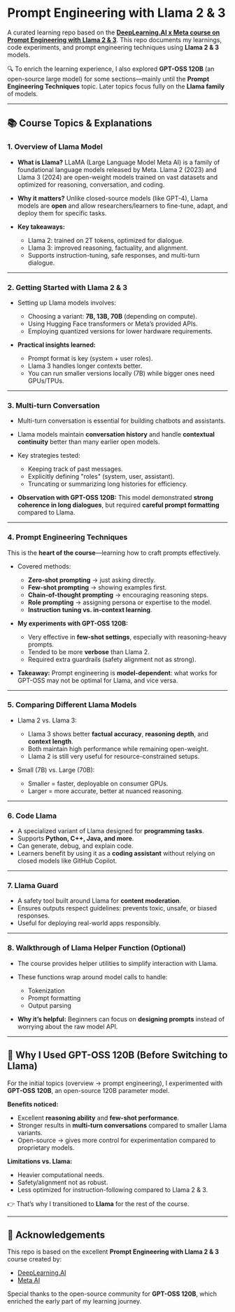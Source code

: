 # Prompt Engineering with Llama 2 & 3

A curated learning repo based on the **[DeepLearning.AI x Meta course on Prompt Engineering with Llama 2 & 3](https://learn.deeplearning.ai/courses/prompt-engineering-with-llama-2)**.
This repo documents my learnings, code experiments, and prompt engineering techniques using **Llama 2 & 3** models.

🔍 To enrich the learning experience, I also explored **GPT-OSS 120B** (an open-source large model) for some sections—mainly until the **Prompt Engineering Techniques** topic. Later topics focus fully on the **Llama family** of models.

---

## 📚 Course Topics & Explanations

### 1. **Overview of Llama Model**

* **What is Llama?**
  LLaMA (Large Language Model Meta AI) is a family of foundational language models released by Meta.
  Llama 2 (2023) and Llama 3 (2024) are open-weight models trained on vast datasets and optimized for reasoning, conversation, and coding.

* **Why it matters?**
  Unlike closed-source models (like GPT-4), Llama models are **open** and allow researchers/learners to fine-tune, adapt, and deploy them for specific tasks.

* **Key takeaways:**

  * Llama 2: trained on 2T tokens, optimized for dialogue.
  * Llama 3: improved reasoning, factuality, and alignment.
  * Supports instruction-tuning, safe responses, and multi-turn dialogue.

---

### 2. **Getting Started with Llama 2 & 3**

* Setting up Llama models involves:

  * Choosing a variant: **7B, 13B, 70B** (depending on compute).
  * Using Hugging Face transformers or Meta’s provided APIs.
  * Employing quantized versions for lower hardware requirements.

* **Practical insights learned:**

  * Prompt format is key (system + user roles).
  * Llama 3 handles longer contexts better.
  * You can run smaller versions locally (7B) while bigger ones need GPUs/TPUs.

---

### 3. **Multi-turn Conversation**

* Multi-turn conversation is essential for building chatbots and assistants.

* Llama models maintain **conversation history** and handle **contextual continuity** better than many earlier open models.

* Key strategies tested:

  * Keeping track of past messages.
  * Explicitly defining "roles" (system, user, assistant).
  * Truncating or summarizing long histories for efficiency.

* **Observation with GPT-OSS 120B:**
  This model demonstrated **strong coherence in long dialogues**, but required **careful prompt formatting** compared to Llama.

---

### 4. **Prompt Engineering Techniques**

This is the **heart of the course**—learning how to craft prompts effectively.

* Covered methods:

  * **Zero-shot prompting** → just asking directly.
  * **Few-shot prompting** → showing examples first.
  * **Chain-of-thought prompting** → encouraging reasoning steps.
  * **Role prompting** → assigning persona or expertise to the model.
  * **Instruction tuning vs. in-context learning**.

* **My experiments with GPT-OSS 120B:**

  * Very effective in **few-shot settings**, especially with reasoning-heavy prompts.
  * Tended to be more **verbose** than Llama 2.
  * Required extra guardrails (safety alignment not as strong).

* **Takeaway:**
  Prompt engineering is **model-dependent**: what works for GPT-OSS may not be optimal for Llama, and vice versa.

---

### 5. **Comparing Different Llama Models**

* Llama 2 vs. Llama 3:

  * Llama 3 shows better **factual accuracy**, **reasoning depth**, and **context length**.
  * Both maintain high performance while remaining open-weight.
  * Llama 2 is still very useful for resource-constrained setups.

* Small (7B) vs. Large (70B):

  * Smaller = faster, deployable on consumer GPUs.
  * Larger = more accurate, better at nuanced reasoning.

---

### 6. **Code Llama**

* A specialized variant of Llama designed for **programming tasks**.
* Supports **Python, C++, Java, and more**.
* Can generate, debug, and explain code.
* Learners benefit by using it as a **coding assistant** without relying on closed models like GitHub Copilot.

---

### 7. **Llama Guard**

* A safety tool built around Llama for **content moderation**.
* Ensures outputs respect guidelines: prevents toxic, unsafe, or biased responses.
* Useful for deploying real-world apps responsibly.

---

### 8. **Walkthrough of Llama Helper Function (Optional)**

* The course provides helper utilities to simplify interaction with Llama.

* These functions wrap around model calls to handle:

  * Tokenization
  * Prompt formatting
  * Output parsing

* **Why it’s helpful:**
  Beginners can focus on **designing prompts** instead of worrying about the raw model API.

---

## 🧪 Why I Used **GPT-OSS 120B** (Before Switching to Llama)

For the initial topics (overview → prompt engineering), I experimented with **GPT-OSS 120B**, an open-source 120B parameter model.

**Benefits noticed:**

* Excellent **reasoning ability** and **few-shot performance**.
* Stronger results in **multi-turn conversations** compared to smaller Llama variants.
* Open-source → gives more control for experimentation compared to proprietary models.

**Limitations vs. Llama:**

* Heavier computational needs.
* Safety/alignment not as robust.
* Less optimized for instruction-following compared to Llama 2 & 3.

👉 That’s why I transitioned to **Llama** for the rest of the course.

---

## 🙏 Acknowledgements

This repo is based on the excellent **Prompt Engineering with Llama 2 & 3** course created by:

* [DeepLearning.AI](https://learn.deeplearning.ai/)
* [Meta AI](https://www.llama.com/)

Special thanks to the open-source community for **GPT-OSS 120B**, which enriched the early part of my learning journey.

